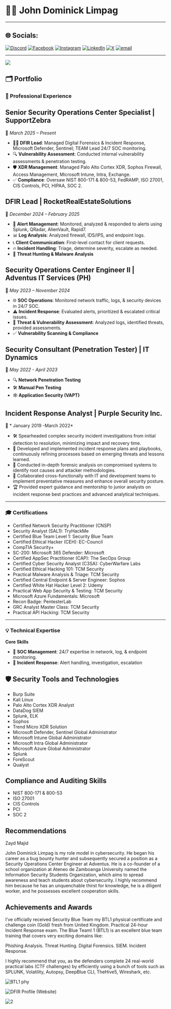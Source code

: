 # 👨‍💻 John Dominick Limpag

---

## 🌐 Socials:
[![Discord](https://img.shields.io/badge/Discord-%237289DA.svg?logo=discord&logoColor=white)](https://discord.gg/acherm4n) [![Facebook](https://img.shields.io/badge/Facebook-%231877F2.svg?logo=Facebook&logoColor=white)](https://facebook.com/Acherm4n) [![Instagram](https://img.shields.io/badge/Instagram-%23E4405F.svg?logo=Instagram&logoColor=white)](https://instagram.com/johndominick.lmpg) [![LinkedIn](https://img.shields.io/badge/LinkedIn-%230077B5.svg?logo=linkedin&logoColor=white)](https://linkedin.com/in/john-dominick-limpag-390a12264) [![X](https://img.shields.io/badge/X-black.svg?logo=X&logoColor=white)](https://x.com/jdlemps) [![email](https://img.shields.io/badge/Email-D14836?logo=gmail&logoColor=white)](mailto:johndominicklimpag@gmail.com) 

---
[![](https://visitcount.itsvg.in/api?id=Acherm4n&icon=0&color=0)](https://visitcount.itsvg.in)

<!-- Proudly created with GPRM ( https://gprm.itsvg.in ) -->

## 🗂️ Portfolio

### 💼 Professional Experience

## **Senior Security Operations Center Specialist | SupportZebra**  
📅 *March 2025 – Present*  

- 🕵️‍♂️ **DFIR Lead**: Managed Digital Forensics & Incident Response, Microsoft Defender, Sentinel; TEAM Lead 24/7 SOC monitoring.  
- 🔍 **Vulnerability Assessment**: Conducted internal vulnerability assessments & penetration testing.  
- 🛡️ **XDR Management**: Managed Palo Alto Cortex XDR, Sophos Firewall, Access Management, Microsoft Intune, Intra, Exchange.  
- ✅ **Compliance**: Oversaw NIST 800-171 & 800-53, FedRAMP, ISO 27001, CIS Controls, PCI, HIPAA, SOC 2.  

## **DFIR Lead | RocketRealEstateSolutions**  
📅 *December 2024 – February 2025*  

- 🚨 **Alert Management**: Monitored, analyzed & responded to alerts using Splunk, QRadar, AlienVault, Rapid7.  
- 📊 **Log Analysis**: Analyzed firewall, IDS/IPS, and endpoint logs.  
- 📞 **Client Communication**: First-level contact for client requests.  
- 🔥 **Incident Handling**: Triage, determine severity, escalate as needed.  
- 🎯 **Threat Hunting & Malware Analysis**  

## **Security Operations Center Engineer II | Adventus IT Services (PH)**  
📅 *May 2023 – November 2024*  

- 🌐 **SOC Operations**: Monitored network traffic, logs, & security devices in 24/7 SOC.  
- ⚠️ **Incident Response**: Evaluated alerts, prioritized & escalated critical issues.  
- 🔎 **Threat & Vulnerability Assessment**: Analyzed logs, identified threats, provided assessments.  
- ✅ **Vulnerability Scanning & Compliance**  

## **Security Consultant (Penetration Tester) | IT Dynamics**  
📅 *May 2022 - April 2023*  

- 🔍 **Network Penetration Testing**  
- 🛠️ **Manual Pen Testing**  
- 🕸️ **Application Security (VAPT)** 

## **Incident Response Analyst | Purple Security Inc.**  
📅 * January 2019 -March 2022*  

- 🛠️ Spearheaded complex security incident investigations from initial detection to resolution, minimizing impact and recovery time.  
- 📜 Developed and implemented incident response plans and playbooks, continuously refining processes based on emerging threats and lessons learned.  
- 🔎 Conducted in-depth forensic analysis on compromised systems to identify root causes and attacker methodologies.  
- 🤝 Collaborated cross-functionally with IT and development teams to implement preventative measures and enhance overall security posture.  
- 🏆 Provided expert guidance and mentorship to junior analysts on incident response best practices and advanced analytical techniques.  


---

### 🎓 Certifications
- Certified Network Security Practitioner (CNSP)
- Security Analyst (SAL1): TryHackMe
- Certified Blue Team Level 1: Security Blue Team
- Certified Ethical Hacker (CEH): EC-Council
- CompTIA Security+ 
- SC-200: Microsoft 365 Defender: Microsoft
- Certified AppSec Practitioner (CAP): The SecOps Group
- Certified Cyber Security Analyst (C3SA): CyberWarfare Labs
- Certified Ethical Hacking 101: TCM Security
- Practical Malware Analysis & Triage: TCM Security
- Certified Central Endpoint & Server Engineer: Sophos
- Certified White Hat Hacker Level 2: Udemy
- Practical Web App Security & Testing: TCM Security
- Microsoft Azure Fundamentals: Microsoft
- Recon Badge: PentesterLab
- GRC Analyst Master Class: TCM Security
- Practical API Hacking: TCM Security

---

### 💡 Technical Expertise

**Core Skills**

- 🏢 **SOC Management**: 24/7 expertise in network, log, & endpoint monitoring.
- 🚨 **Incident Response**: Alert handling, investigation, escalation

## 🛡️ Security Tools and Technologies
- Burp Suite
- Kali Linux
- Palo Alto Cortex XDR Analyst
- DataDog SIEM
- Splunk, ELK
- Sophos
- Trend Micro XDR Solution
- Microsoft Defender, Sentinel Global Administrator
- Microsoft Intune Global Administrator
- Microsoft Intra Global Administrator
- Microsoft Azure Global Administrator
- Splunk
- ForeScout
- Qualyst

##  Compliance and Auditing Skills
- NIST 800-171 & 800-53
- ISO 27001
- CIS Controls
- PCI
- SOC 2

##  Recommendations
Zayd Majid

John Dominick Limpag is my role model in cybersecurity. He began his career as a bug bounty hunter and subsequently secured a position as a Security Operations Center Engineer at Adventus. He is a co-founder of a school organization at Ateneo de Zamboanga University named the Information Security Students Organization, which aims to spread awareness and teach students about cybersecurity. I highly recommend him because he has an unquenchable thirst for knowledge, he is a diligent worker, and he possesses excellent cooperation skills.

##  Achievements and Awards
I’ve officially received Security Blue Team  my BTL1 physical certificate and challenge coin (Gold) fresh from United Kingdom.
Practical 24-hour Incident Response exam.
The Blue Teaml 1 (BTL1) is an excellent blue team training that covers very exciting domains like:

Phishing Analysis.
Threat Hunting.
Digital Forensics.
SIEM.
Incident Response.

I highly recommend that you, as the defenders complete 24 real-world practical labs (CTF challenges) by efficiently using a bunch of tools such as SPLUNK, Volatility, Autopsy, DeepBlue CLI, TheHive5, Wireshark, etc.

![BTL1 phy](https://github.com/user-attachments/assets/9eb95066-5ba1-418b-a788-da7999f88649)

![DFIR Profile (Website)](https://github.com/user-attachments/assets/f3a140b2-fa8c-4e0c-a686-fc45b77902a0)

![2](https://github.com/user-attachments/assets/91c24ea8-c4c0-4561-82d6-709b08768d8c)

